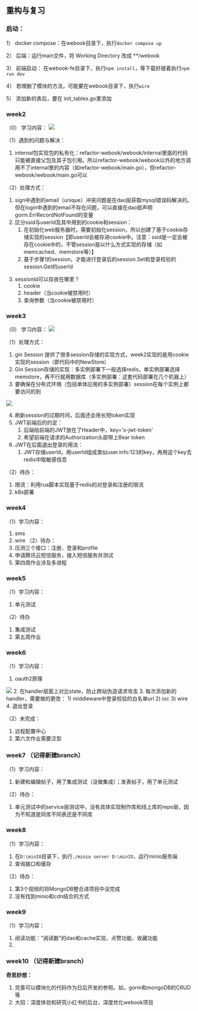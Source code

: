 ## 重构与复习

### 启动：

1） docker compose：在webook目录下，执行`docker compose up`

2） 后端：运行main文件，将 Working Directory 改成 **/webook

3） 前端启动： 在webook-fe目录下，执行`npm install`，等下载好接着执行`npm run dev`

4） 若增删了模块的方法，可能要在webook目录下，执行`wire`

5） 添加新的表后，要在 init_tables.go里添加


### week2
（0） 学习内容：
<img src="image/week2.png">

（1）遇到的问题与解决：
1. internal包实现包的私有化：refactor-webook/webook/internal里面的代码只能被直接父包及其子包引用。所以refactor-webook/webook以外的地方调用不了internal里的内容（如refactor-webook/main.go），但refactor-webook/webook/main.go可以

（2）处理方式：
1. sign中遇到的email（unique）冲突问题是在dao层获取mysql错误码解决的。但在login中遇到的email不存在问题，可以直接在dao层声明gorm.ErrRecordNotFound的变量
2. 区分ssid与userId及其中用到的cookie和session：
   1) 在初始化web服务器时，需要初始化session，所以创建了基于cookie存储实现的session【即userId会被存进cookie中。注意：ssid是一定会被存在cookie中的，不管session是以什么方式实现的存储（如memcached、memstore等）】
   2) 基于步骤1的session，才能进行登录后的session.Set和登录校验的session.Get的userId
3) sessionId可以存放在哪里？
   1) cookie
   2) header（当cookie被禁用时）
   3) 查询参数（当cookie被禁用时）

### week3
（0） 学习内容：
<img src="image/week3.png">

（1）处理方式：
1. gin Session 提供了很多session存储的实现方式，week2实现的是用cookie实现的session（即代码中的NewStore）
2. Gin Session存储的实现：多实例部署下一般选择redis，单实例部署选择memstore，再不行就用数据库（多实例部署：这套代码部署在几个机器上）
3. 要确保在分布式环境（包括单体应用的多实例部署）session在每个实例上都要访问的到

<img src="image/week3_session.png">

4. 刷新session的过期时间，后面还会用长短token实现
5. JWT前端后的约定：
   1) 后端给前端的JWT放在了Header中，key='x-jwt-token'
   2) 希望前端在请求的Authorization头部带上Bear token
6. JWT在后面退出登录的用法：
   1) JWT存储userId，用userId组成类似user.info:123的key，再用这个key去redis中取敏感信息

（2）待办：
1. 限流：利用rua脚本实现基于redis的对登录和注册的限流
2. k8s部署

### week4
（1）学习内容：
1. sms
2. wire
（2）待办：
1. 压测三个接口：注册、登录和profile
2. 申请腾讯云短信服务，接入短信服务并测试
3. 第四周作业涉及多进程


### week5
（1）学习内容：
1. 单元测试

（2）待办
1. 集成测试
2. 第五周作业

### week6 

（1）学习内容：
1. oauth2原理
<img src="image/week6_oauth2.jpg">
2. 在handler层面上对比state，防止跨站伪造请求攻击
3. 每次添加新的handler，需要做的更改：
   1) middleware中登录校验的白名单url
   2) ioc
   3) wire
4. 退出登录

（2）未完成：
1. 远程配置中心
2. 第六次作业需要泛型

### week7  （记得新建branch）
（1）学习内容：
1. 新建和编辑帖子，用了集成测试（没做集成）；发表帖子，用了单元测试

（2）待办：
1. 单元测试中的service层测试中，没有具体实现制作库和线上库的repo层，因为不知道是同库不同表还是不同库


### week8
（1）学习内容：
1. 在`D:\minIO`目录下，执行`./minio server D:\minIO`，运行minio服务端
2. 查询接口和缓存

（2）待办：
1. 第3个视频的将MongoDB整合进项目中没完成
2. 没有找到minio和cdn结合的方式



### week9
（1）学习内容：
1. 阅读功能："阅读数"的dao和cache实现、点赞功能、收藏功能
2. 


### week10  （记得新建branch）


**奇思妙想：**
1. 完善可以模块化的代码作为日后开发的参照。如，gorm和mongoDB的CRUD等
2. 大招：深度体验和研究小红书的后台，深度优化webook项目


